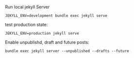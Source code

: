 Run local jekyll Server

    JEKYLL_ENV=development bundle exec jekyll serve

test production state:

    JEKYLL_ENV=production jekyll serve

Enable unpublishd, draft and future posts:

    bundle exec jekyll server --unpublished --drafts --future
